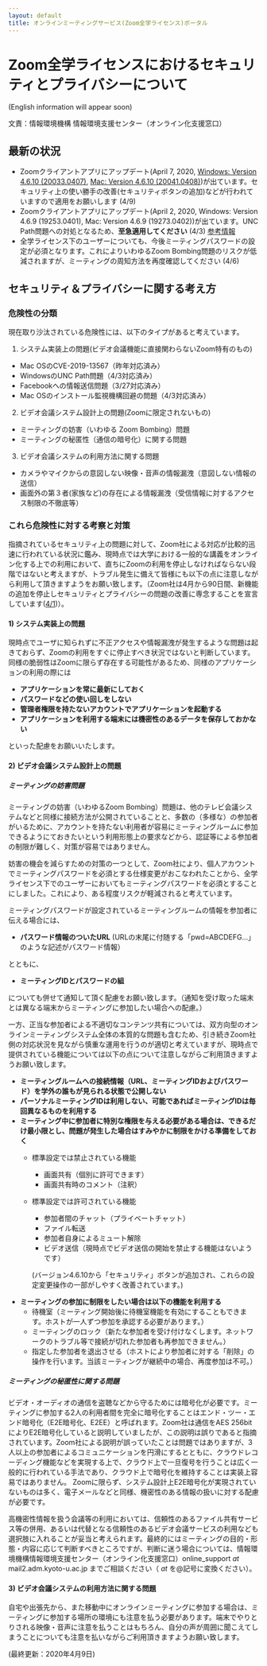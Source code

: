 ```yaml
---
layout: default
title: オンラインミーティングサービス(Zoom全学ライセンス)ポータル 
---
```

# Zoom全学ライセンスにおけるセキュリティとプライバシーについて
(English information will appear soon)

文責：情報環境機構 情報環境支援センター（オンライン化支援窓口）

## 最新の状況

- Zoomクライアントアプリにアップデート(April 7, 2020, [Windows: Version 4.6.10 (20033.0407)](https://support.zoom.us/hc/en-us/articles/201361953-New-Updates-for-Windows), [Mac: Version 4.6.10 (20041.0408)](https://support.zoom.us/hc/en-us/articles/201361963-New-Updates-for-macOS))が出ています。セキュリティ上の使い勝手の改善(セキュリティボタンの追加)などが行われていますので適用をお願いします (4/9)
- Zoomクライアントアプリにアップデート(April 2, 2020, Windows: Version 4.6.9 (19253.0401), Mac: Version 4.6.9 (19273.0402))が出ています。UNC Path問題への対処となるため、**至急適用してください** (4/3) [参考情報](https://www.ipa.go.jp/security/ciadr/vul/alert20200403.html)
- 全学ライセンス下のユーザーについても、今後ミーティングパスワードの設定が必須となります。これによりいわゆるZoom Bombing問題のリスクが低減されますが、ミーティングの周知方法を再度確認してください (4/6)



## セキュリティ＆プライバシーに関する考え方

### 危険性の分類

現在取り沙汰されている危険性には、以下のタイプがあると考えています。

1) システム実装上の問題(ビデオ会議機能に直接関わらないZoom特有のもの)
- Mac OSのCVE-2019-13567（昨年対応済み）
- WindowsのUNC Path問題（4/3対応済み）
- Facebookへの情報送信問題（3/27対応済み）
- Mac OSのインストール監視機構回避の問題（4/3対応済み）

2) ビデオ会議システム設計上の問題(Zoomに限定されないもの)
- ミーティングの妨害（いわゆる Zoom Bombing）問題
- ミーティングの秘匿性（通信の暗号化）に関する問題

3) ビデオ会議システムの利用方法に関する問題
- カメラやマイクからの意図しない映像・音声の情報漏洩（意図しない情報の送信）
- 画面外の第３者(家族など)の存在による情報漏洩（受信情報に対するアクセス制限の不徹底等）

### これら危険性に対する考察と対策

指摘されているセキュリティ上の問題に対して、Zoom社による対応が比較的迅速に行われている状況に鑑み、現時点では大学における一般的な講義をオンライン化する上での利用において、直ちにZoomの利用を停止しなければならない段階ではないと考えますが、トラブル発生に備えて皆様にも以下の点に注意しながら利用して頂きますようをお願い致します。（Zoom社は4月から90日間、新機能の追加を停止しセキュリティとプライバシーの問題の改善に専念することを宣言しています([4/1](https://blog.zoom.us/wordpress/2020/04/01/a-message-to-our-users/))）。

#### 1) システム実装上の問題

現時点でユーザに知られずに不正アクセスや情報漏洩が発生するような問題は起きておらず、Zoomの利用をすぐに停止すべき状況ではないと判断しています。
同様の脆弱性はZoomに限らず存在する可能性があるため、同様のアプリケーションの利用の際には
- **アプリケーションを常に最新にしておく**
- **パスワードなどの使い回しをしない**
- **管理者権限を持たないアカウントでアプリケーションを起動する**
- **アプリケーションを利用する端末には機密性のあるデータを保存しておかない**

といった配慮をお願いいたします。

#### 2) ビデオ会議システム設計上の問題

##### ミーティングの妨害問題

ミーティングの妨害（いわゆるZoom Bombing）問題は、他のテレビ会議システムなどと同様に接続方法が公開されていることと、多数の（多様な）の参加者がいるために、アカウントを持たない利用者が容易にミーティングルームに参加できるようにておきたいという利用形態上の要求などから、認証等による参加者の制限が難しく、対策が容易ではありません。

妨害の機会を減らすための対策の一つとして、Zoom社により、個人アカウントでミーティングパスワードを必須とする仕様変更がおこなわれたことから、全学ライセンス下でのユーザーにおいてもミーティングパスワードを必須とすることにしました。これにより、ある程度リスクが軽減されると考えています。

ミーティングパスワードが設定されているミーティングルームの情報を参加者に伝える場合には、
- **パスワード情報のついたURL** (URLの末尾に付随する「pwd=ABCDEFG...」のような記述がパスワード情報）

とともに、
- **ミーティングIDとパスワードの組**

についても併せて通知して頂く配慮をお願い致します。（通知を受け取った端末とは異なる端末からミーティングに参加したい場合への配慮。）

一方、正当な参加者による不適切なコンテンツ共有については、双方向型のオンラインミーティングシステム全体の本質的な問題も含むため、引き続きZoom社側の対応状況を見ながら慎重な運用を行うのが適切と考えていますが、現時点で提供されている機能については以下の点について注意しながらご利用頂きますようお願い致します。

- **ミーティングルームへの接続情報（URL、ミーティングIDおよびパスワード）を学外の誰もが見られる状態で公開しない**
- **パーソナルミーティングIDは利用しない、可能であればミーティングIDは毎回異なるものを利用する**
- **ミーティング中に参加者に特別な権限を与える必要がある場合は、できるだけ最小限とし、問題が発生した場合はすみやかに制限をかける準備をしておく**
  * 標準設定では禁止されている機能
    - 画面共有（個別に許可できます）
    - 画面共有時のコメント（注釈）
  * 標準設定では許可されている機能
    - 参加者間のチャット（プライベートチャット）
    - ファイル転送
    - 参加者自身によるミュート解除
    - ビデオ送信（現時点でビデオ送信の開始を禁止する機能はないようです）
    
    (バージョン4.6.10から「セキュリティ」ボタンが追加され、これらの設定変更操作の一部がしやすく改善されています。)
- **ミーティングの参加に制限をしたい場合は以下の機能を利用する**
  * 待機室（ミーティング開始後に待機室機能を有効にすることもできます。ホストが一人ずつ参加を承認する必要があります。）
  * ミーティングのロック（新たな参加者を受け付けなくします。ネットワークのトラブル等で接続が切れた参加者も再参加できません。）
  * 指定した参加者を退出させる（ホストにより参加者に対する「削除」の操作を行います。当該ミーティングが継続中の場合、再度参加は不可。）

##### ミーティングの秘匿性に関する問題

ビデオ・オーディオの通信を盗聴などから守るためには暗号化が必要です。ミーティングに参加する2人の利用者間を完全に暗号化することはエンド・ツー・エンド暗号化（E2E暗号化、E2EE）と呼ばれます。Zoom社は通信をAES 256bitによりE2E暗号化していると説明していましたが、この説明は誤りであると指摘されています。Zoom社による説明が誤っていたことは問題ではありますが、3人以上の参加者によるコミュニケーションを円滑にするとともに、クラウドレコーディング機能などを実現する上で、クラウド上で一旦復号を行うことは広く一般的に行われている手法であり、クラウド上で暗号化を維持することは実装上容易ではありません。
Zoomに限らず、システム設計上E2E暗号化が実現されていないものは多く、電子メールなどと同様、機密性のある情報の扱いに対する配慮が必要です。

高機密性情報を扱う会議等の利用においては、信頼性のあるファイル共有サービス等の併用、あるいは代替となる信頼性のあるビデオ会議サービスの利用なども選択肢に入れることが妥当と考えられます。最終的にはミーティングの目的・形態・内容に応じて判断すべきところですが、判断に迷う場合については、情報環境機構情報環境支援センター（オンライン化支援窓口）online_support _at_ mail2.adm.kyoto-u.ac.jp までご相談ください（ _at_ を@記号に変換ください）。

#### 3) ビデオ会議システムの利用方法に関する問題

自宅や出張先から、また移動中にオンラインミーティングに参加する場合は、ミーティングに参加する場所の環境にも注意を払う必要があります。端末でやりとりされる映像・音声に注意を払うことはもちろん、自分の声が周囲に聞こえてしまうことについても注意を払いながらご利用頂きますようお願い致します。

(最終更新：2020年4月9日)

